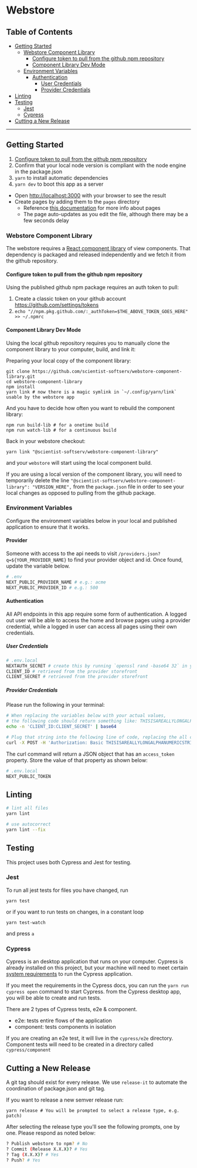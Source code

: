 # Webstore
## Table of Contents

- [Getting Started](#getting-started)
  - [Webstore Component Library](#webstore-component-library)
    - [Configure token to pull from the github npm repository](#configure-token-to-pull-from-the-github-npm-repository)
    - [Component Library Dev Mode](#component-library-dev-mode)
  - [Environment Variables](#environment-variables)
    - [Authentication](#authentication)
      - [User Credentials](#user-credentials)
      - [Provider Credentials](#provider-credentials)
- [Linting](#linting)
- [Testing](#testing)
  - [Jest](#jest)
  - [Cypress](#cypress)
- [Cutting a New Release](#cutting-a-new-release)

---

## Getting Started

  1. [Configure token to pull from the github npm repository](configure-token-to-pull-from-the-github-npm-repository)
  2. Confirm that your local node version is compliant with the node engine in the package.json
  2. `yarn` to install automatic dependencies
  3. `yarn dev` to boot this app as a server
  - Open [http://localhost:3000](http://localhost:3000) with your browser to see the result
  - Create pages by adding them to the `pages` directory
    - Reference [this documentation](https://nextjs.org/docs/basic-features/pages) for more info about pages
    - The page auto-updates as you edit the file, although there may be a few seconds delay

<!-- [API routes](https://nextjs.org/docs/api-routes/introduction) can be accessed on [http://localhost:3000/api/hello](http://localhost:3000/api/hello). This endpoint can be edited in `pages/api/hello.js`.

The `pages/api` directory is mapped to `/api/*`. Files in this directory are treated as [API routes](https://nextjs.org/docs/api-routes/introduction) instead of React pages. -->

### Webstore Component Library
The webstore requires a [React component library](https://reactjs.org/docs/react-component.html) of view components. That dependency is packaged and released independently and we fetch it from the github repository.

#### Configure token to pull from the github npm repository
Using the published github npm package requires an auth token to pull:

  1. Create a classic token on your github account https://github.com/settings/tokens
  2. `echo "//npm.pkg.github.com/:_authToken=$THE_ABOVE_TOKEN_GOES_HERE" >> ~/.npmrc`

#### Component Library Dev Mode
Using the local github repository requires you to manually clone the component library to your computer, build, and link it:

Preparing your local copy of the component library:

    git clone https://github.com/scientist-softserv/webstore-component-library.git
    cd webstore-component-library
    npm install
    yarn link # now there is a magic symlink in `~/.config/yarn/link` usable by the webstore app

And you have to decide how often you want to rebuild the component library:

    npm run build-lib # for a onetime build
    npm run watch-lib # for a continuous build

Back in your webstore checkout:

    yarn link "@scientist-softserv/webstore-component-library"

and your `webstore` will start using the local component build.

If you are using a local version of the component library, you will need to temporarily delete the line `"@scientist-softserv/webstore-component-library": "VERSION_HERE",` from the `package.json` file in order to see your local changes as opposed to pulling from the github package.

### Environment Variables
Configure the environment variables below in your local and published application to ensure that it works.

#### Provider
Someone with access to the api needs to visit `/providers.json?q=${YOUR_PROVIDER_NAME}` to find your provider object and id. Once found, update the variable below.

``` bash
# .env
NEXT_PUBLIC_PROVIDER_NAME # e.g.: acme
NEXT_PUBLIC_PROVIDER_ID # e.g.: 500
```

#### Authentication
All API endpoints in this app require some form of authentication. A logged out user will be able to access the home and browse pages using a provider credential, while a logged in user can access all pages using their own credentials.

##### User Credentials
``` bash
# .env.local
NEXTAUTH_SECRET # create this by running `openssl rand -base64 32` in your terminal
CLIENT_ID # retrieved from the provider storefront
CLIENT_SECRET # retrieved from the provider storefront
```

##### Provider Credentials
Please run the following in your terminal:
``` bash
# When replacing the variables below with your actual values,
# the following code should return something like: THISISAREALLYLONGALPHANUMERICSTRING
echo -n 'CLIENT_ID:CLIENT_SECRET' | base64

# Plug that string into the following line of code, replacing the all caps values with your actual values
curl -X POST -H 'Authorization: Basic THISISAREALLYLONGALPHANUMERICSTRING' -d 'grant_type=client_credentials' https://NEXT_PUBLIC_PROVIDER_NAME.scientist.com/oauth/token/
```

The curl command will return a JSON object that has an `access_token` property. Store the value of that property as shown below:

``` bash
# .env.local
NEXT_PUBLIC_TOKEN
```

## Linting
``` bash
# lint all files
yarn lint

# use autocorrect
yarn lint --fix
```

## Testing

This project uses both Cypress and Jest for testing.

### Jest

To run all jest tests for files you have changed, run
```
yarn test
```

or if you want to run tests on changes, in a constant loop

```
yarn test-watch
```

and press `a`

### Cypress
Cypress is an desktop application that runs on your computer. Cypress is already installed on this project, but your machine will need to meet certain [system requirements](https://docs.cypress.io/guides/getting-started/installing-cypress#System-requirements) to run the Cypress application.

If you meet the requirements in the Cypress docs, you can run the `yarn run cypress open` command to start Cypress. from the Cypress desktop app, you will be able to create and run tests.

There are 2 types of Cypress tests, e2e & component.
  - e2e: tests entire flows of the application
  - component: tests components in isolation

If you are creating an e2e test, it will live in the `cypress/e2e` directory. Component tests will need to be created in a directory called `cypress/component `

## Cutting a New Release
A git tag should exist for every release. We use `release-it` to automate the coordination of package.json and git tag.

If you want to release a new semver release run:

  ```
  yarn release # You will be prompted to select a release type, e.g. patch)
  ```

After selecting the release type you'll see the following prompts, one by one. Please respond as noted below:
``` bash
? Publish webstore to npm? # No
? Commit (Release X.X.X)? # Yes
? Tag (X.X.X)? # Yes
? Push? # Yes
```
